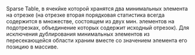 Sparse Table, в ячекйке которой хранятся два минимальных элемента на отрезке (на отрезке вторая порядковая статистика всегда содержится в множестве, состоящем из двух мин. элементов на подотрезках, объединение которых содержит исходный отрезок). Для исключения дублирования минимальных элементов из пересекающейся области храним вместе со значением элемента его позицию в массиве.
